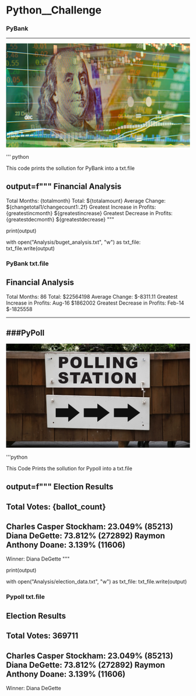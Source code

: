 # **Python__Challenge**
### PyBank 
---

![ImageLink](https://github.com/MITCHELLWYNE/Python__Challenge/blob/main/Instructions/Images/revenue-per-lead.png)


''' python

This code prints the sollution for PyBank into a txt.file



output=f"""
Financial Analysis
----------------------------

Total Months: {totalmonth}
Total: ${totalamount}
Average Change: ${changetotal1/changecount1:.2f}
Greatest Increase in Profits: {greatestincmonth} ${greatestincrease}
Greatest Decrease in Profits: {greatestdecmonth} ${greatestdecrease}
"""

print(output)

with open("Analysis/buget_analysis.txt", "w") as txt_file:
    txt_file.write(output)

###  PyBank  txt.file
Financial Analysis
----------------------------
Total Months: 86
Total: $22564198
Average Change: $-8311.11
Greatest Increase in Profits: Aug-16 $1862002
Greatest Decrease in Profits: Feb-14 $-1825558

---
###PyPoll
---

![ImageLink](https://github.com/MITCHELLWYNE/Python__Challenge/blob/main/Instructions/Images/Vote_counting.png)

'''python

This Code Prints the sollution for Pypoll into a txt.file

output=f"""
Election Results
-------------------------
Total Votes: {ballot_count}
-------------------------
Charles Casper Stockham: 23.049% (85213)
Diana DeGette: 73.812% (272892)
Raymon Anthony Doane: 3.139% (11606)
-------------------------
Winner: Diana DeGette
"""

print(output)

with open("Analysis/election_data.txt", "w") as txt_file:
    txt_file.write(output)

### Pypoll txt.file
Election Results
-------------------------
Total Votes: 369711
-------------------------
Charles Casper Stockham: 23.049% (85213)
Diana DeGette: 73.812% (272892)
Raymon Anthony Doane: 3.139% (11606)
-------------------------
Winner: Diana DeGette